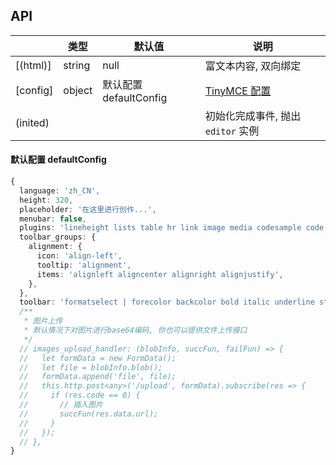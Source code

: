 ## API

|   | 类型 | 默认值 | 说明 |
| - | - | - | - |
| [(html)] | string | null | 富文本内容, 双向绑定 |
| [config] | object | 默认配置 defaultConfig| <a target="_blank" href="http://tinymce.ax-z.cn/general/basic-setup.php">TinyMCE 配置</a> |
| (inited) |  |  | 初始化完成事件, 抛出 `editor` 实例 |


#### 默认配置 defaultConfig

```ts
{
  language: 'zh_CN',
  height: 320,
  placeholder: '在这里进行创作...',
  menubar: false,
  plugins: 'lineheight lists table hr link image media codesample code fullscreen searchreplace wordcount',
  toolbar_groups: {
    alignment: {
      icon: 'align-left',
      tooltip: 'alignment',
      items: 'alignleft aligncenter alignright alignjustify',
    },
  },
  toolbar: 'formatselect | forecolor backcolor bold italic underline strikethrough removeformat | lineheight alignment | hr blockquote numlist bullist table | link image media codesample | code fullscreen searchreplace wordcount',
  /**
   * 图片上传
   * 默认情况下对图片进行base64编码, 你也可以提供文件上传接口
   */
  // images_upload_handler: (blobInfo, succFun, failFun) => {
  //   let formData = new FormData();
  //   let file = blobInfo.blob();
  //   formData.append('file', file);
  //   this.http.post<any>('/upload', formData).subscribe(res => {
  //     if (res.code == 0) {
  //       // 插入图片
  //       succFun(res.data.url);
  //     }
  //   });
  // },
}
```
